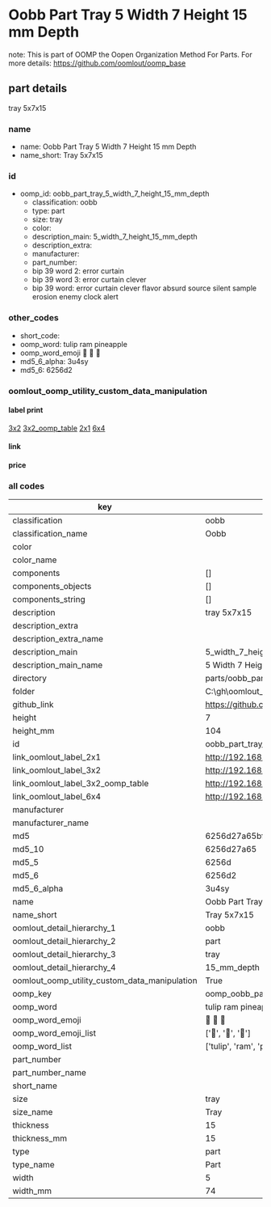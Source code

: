 # Oobb Part Tray 5 Width 7 Height 15 mm Depth  

note: This is part of OOMP the Oopen Organization Method For Parts. For more details: https://github.com/oomlout/oomp_base

##  part details
  



tray 5x7x15



### name
* name: Oobb Part Tray 5 Width 7 Height 15 mm Depth
* name_short: Tray 5x7x15 
### id
* oomp_id: oobb_part_tray_5_width_7_height_15_mm_depth
  * classification: oobb
  * type: part
  * size: tray
  * color: 
  * description_main: 5_width_7_height_15_mm_depth
  * description_extra: 
  * manufacturer: 
  * part_number: 
  * bip 39 word 2: error curtain
  * bip 39 word 3: error curtain clever
  * bip 39 word: error curtain clever flavor absurd source silent sample erosion enemy clock alert

### other_codes
* short_code: 
* oomp_word: tulip ram pineapple
* oomp_word_emoji :tulip: :ram: :pineapple:
* md5_6_alpha: 3u4sy
* md5_6: 6256d2






### oomlout_oomp_utility_custom_data_manipulation
#### label print
[3x2](http://192.168.1.245:1112/?label=oomp%203u4sy)
[3x2_oomp_table](http://192.168.1.108:1112/?label=oomp%203u4sy)
[2x1](http://192.168.1.242:1112/?label=oomp%203u4sy)
[6x4](http://192.168.1.55:1112/?label=oomp%203u4sy)    

#### link

                              

#### price







### all codes 
| key | value |  
| --- | --- |  
| classification | oobb |  
| classification_name | Oobb |  
| color |  |  
| color_name |  |  
| components | [] |  
| components_objects | [] |  
| components_string | [] |  
| description | tray 5x7x15 |  
| description_extra |  |  
| description_extra_name |  |  
| description_main | 5_width_7_height_15_mm_depth |  
| description_main_name | 5 Width 7 Height 15 mm Depth |  
| directory | parts/oobb_part_tray_5_width_7_height_15_mm_depth |  
| folder | C:\gh\oomlout_oobb_version_4_generated_parts\parts\oobb_part_tray_5_width_7_height_15_mm_depth |  
| github_link | https://github.com/oomlout/oomlout_oomp_part_src/tree/main/parts/oobb_part_tray_5_width_7_height_15_mm_depth |  
| height | 7 |  
| height_mm | 104 |  
| id | oobb_part_tray_5_width_7_height_15_mm_depth |  
| link_oomlout_label_2x1 | http://192.168.1.242:1112/?label=oomp%203u4sy |  
| link_oomlout_label_3x2 | http://192.168.1.245:1112/?label=oomp%203u4sy |  
| link_oomlout_label_3x2_oomp_table | http://192.168.1.108:1112/?label=oomp%203u4sy |  
| link_oomlout_label_6x4 | http://192.168.1.55:1112/?label=oomp%203u4sy |  
| manufacturer |  |  
| manufacturer_name |  |  
| md5 | 6256d27a65bf190f4000858a550d8a66 |  
| md5_10 | 6256d27a65 |  
| md5_5 | 6256d |  
| md5_6 | 6256d2 |  
| md5_6_alpha | 3u4sy |  
| name | Oobb Part Tray 5 Width 7 Height 15 mm Depth |  
| name_short | Tray 5x7x15  |  
| oomlout_detail_hierarchy_1 | oobb |  
| oomlout_detail_hierarchy_2 | part |  
| oomlout_detail_hierarchy_3 | tray |  
| oomlout_detail_hierarchy_4 | 15_mm_depth |  
| oomlout_oomp_utility_custom_data_manipulation | True |  
| oomp_key | oomp_oobb_part_tray_5_width_7_height_15_mm_depth |  
| oomp_word | tulip ram pineapple |  
| oomp_word_emoji | :tulip: :ram: :pineapple: |  
| oomp_word_emoji_list | [':tulip:', ':ram:', ':pineapple:'] |  
| oomp_word_list | ['tulip', 'ram', 'pineapple'] |  
| part_number |  |  
| part_number_name |  |  
| short_name |  |  
| size | tray |  
| size_name | Tray |  
| thickness | 15 |  
| thickness_mm | 15 |  
| type | part |  
| type_name | Part |  
| width | 5 |  
| width_mm | 74 |  
